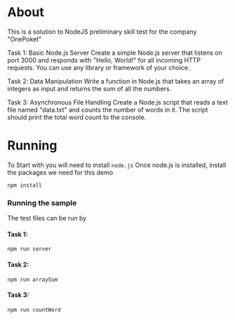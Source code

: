 # About 
This is a solution to NodeJS preliminary skill test for the company "OnePoket"


Task 1: Basic Node.js Server
Create a simple Node.js server that listens on port 3000 and responds with "Hello, World!" for all incoming HTTP requests. You can use any library or framework of your choice.

Task 2: Data Manipulation
Write a function in Node.js that takes an array of integers as input and returns the sum of all the numbers.

Task 3: Asynchronous File Handling
Create a Node.js script that reads a text file named "data.txt" and counts the number of words in it. The script should print the total word count to the console.




# Running 

To Start with you will need to install  ``node.js``
Once node.js is installed, install the packages we need for this demo

```
npm install
```
### Running the sample

The test files can be run by 

#### Task 1:
```
npm run server
```
#### Task 2:
```
npm run arraySum
```
#### Task 3:
```
npm run countWord
```
